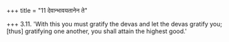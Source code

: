 +++
title = "11 देवान्भावयतानेन ते"

+++
3.11. 'With this you must gratify the devas and let the devas gratify
you; \[thus\] gratifying one another, you shall attain the highest
good.'
